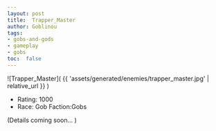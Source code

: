 ```yaml
---
layout: post
title:  Trapper_Master
author: Goblinou
tags:
- gobs-and-gods
- gameplay
- gobs
toc:  false
---
```


![Trapper_Master]( {{ 'assets/generated/enemies/trapper_master.jpg' | relative_url }} )
- Rating: 1000
- Race: Gob  Faction:Gobs

(Details coming soon... )